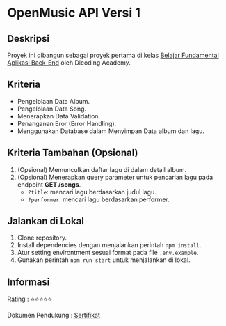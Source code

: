 # OpenMusic API Versi 1

## Deskripsi

Proyek ini dibangun sebagai proyek pertama di kelas [Belajar Fundamental Aplikasi Back-End](https://www.dicoding.com/academies/271) oleh Dicoding Academy.

## Kriteria

- Pengelolaan Data Album.
- Pengelolaan Data Song.
- Menerapkan Data Validation.
- Penanganan Eror (Error Handling).
- Menggunakan Database dalam Menyimpan Data album dan lagu.

## Kriteria Tambahan (Opsional)

1. (Opsional) Memunculkan daftar lagu di dalam detail album.
2. (Opsional) Menerapkan query parameter untuk pencarian lagu pada endpoint **GET /songs**.
    - ```?title```: mencari lagu berdasarkan judul lagu.
    - ```?performer```: mencari lagu berdasarkan performer.

## Jalankan di Lokal

1. Clone repository.
2. Install dependencies dengan menjalankan perintah ```npm install```.
3. Atur setting environtment sesuai format pada file ```.env.example```.
4. Gunakan perintah ```npm run start``` untuk menjalankan di lokal.

## Informasi

Rating : ⭐⭐⭐⭐⭐

Dokumen Pendukung : [Sertifikat](https://www.dicoding.com/certificates/4EXGKQNW1ZRL)